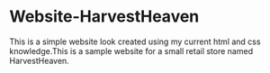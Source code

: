 # Website-HarvestHeaven
This is a simple website look created using my current html and css knowledge.This is a sample website for a small retail store named HarvestHeaven.
